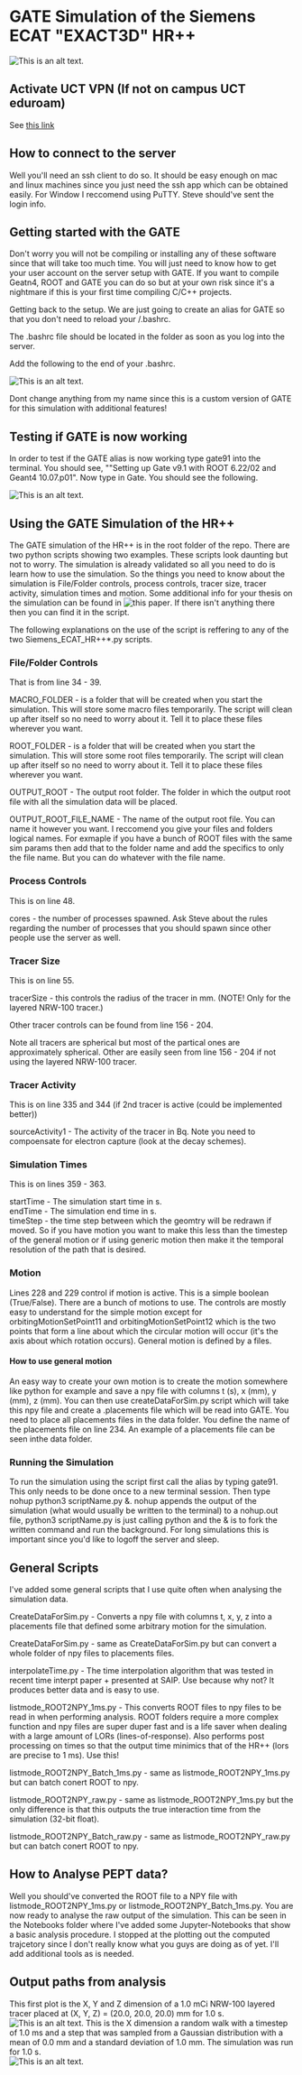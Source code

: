 # GATE Simulation of the Siemens ECAT "EXACT3D" HR++
![This is an alt text.](/ReadmeImages/HR++SimCropped.png "This is a sample image.")
## Activate UCT VPN (If not on campus UCT eduroam)

See [this link](https://icts.uct.ac.za/services-working-remotely-virtual-private-network/install-anyconnect)

## How to connect to the server

Well you'll need an ssh client to do so.  It should be easy enough on mac and linux machines since you just need the ssh app which can be obtained easily.  For Window I reccomend using PuTTY.  Steve should've sent the login info.

## Getting started with the GATE

Don't worry you will not be compiling or installing any of these software since that will take too much time.  You will just need to know how to get your user account on the server setup with GATE.  If you want to compile Geatn4, ROOT and GATE you can do so but at your own risk since it's a nightmare if this is your first time compiling C/C++ projects.

Getting back to the setup.  We are just going to create an alias for GATE so that you don't need to reload your /.bashrc.   

The .bashrc file should be located in the folder as soon as you log into the server.  

Add the following to the end of your .bashrc.  

![This is an alt text.](/ReadmeImages/bashrc.png "This is a sample image.")

Dont change anything from my name since this is a custom version of GATE for this simulation with additional features!

## Testing if GATE is now working

In order to test if the GATE alias is now working type gate91 into the terminal.  You should see, ""Setting up Gate v9.1 with ROOT 6.22/02 and Geant4 10.07.p01".  Now type in Gate.  You should see the following.  


![This is an alt text.](/ReadmeImages/Gate.png "This is a sample image.")

## Using the GATE Simulation of the HR++

The GATE simulation of the HR++ is in the root folder of the repo.  There are two python scripts showing two examples.  These scripts look daunting but not to worry.  The simulation is already validated so all you need to do is learn how to use the simulation.  So the things you need to know about the simulation is File/Folder controls, process controls, tracer size, tracer activity, simulation times and motion.  Some additional info for your thesis on the simulation can be found in ![this paper](https://www.mdpi.com/2076-3417/13/11/6690).  If there isn't anything there then you can find it in the script.  

The following explanations on the use of the script is reffering to any of the two Siemens_ECAT_HR++*.py scripts.  

### File/Folder Controls
That is from line 34 - 39.  

MACRO_FOLDER -  is a folder that will be created when you start the simulation.  This will store some macro files temporarily.  The script will clean up after itself so no need to worry about it.  Tell it to place these files wherever you want.  

ROOT_FOLDER - is a folder that will be created when you start the simulation.  This will store some root files temporarily.  The script will clean up after itself so no need to worry about it.  Tell it to place these files wherever you want.  

OUTPUT_ROOT - The output root folder.  The folder in which the output root file with all the simulation data will be placed.

OUTPUT_ROOT_FILE_NAME - The name of the output root file.  You can name it however you want.  I reccomend you give your files and folders logical names.  For exmaple if you have a bunch of ROOT files with the same sim params then add that to the folder name and add the specifics to only the file name.  But you can do whatever with the file name.  

### Process Controls
This is on line 48.  

cores - the number of processes spawned.  Ask Steve about the rules regarding the number of processes that you should spawn since other people use the server as well.  

### Tracer Size
This is on line 55.  

tracerSize - this controls the radius of the tracer in mm.  (NOTE!  Only for the layered NRW-100 tracer.)

Other tracer controls can be found from line 156 - 204.  

Note all tracers are spherical but most of the partical ones are approximately spherical.  Other are easily seen from line 156 - 204 if not using the layered NRW-100 tracer.  

### Tracer Activity
This is on line 335 and 344 (if 2nd tracer is active (could be implemented better))

sourceActivity1 - The activity of the tracer in Bq.  Note you need to compoensate for electron capture (look at the decay schemes). 

### Simulation Times
This is on lines 359 - 363.  

startTime - The simulation start time in s.   
endTime - The simulation end time in s.  
timeStep - the time step between which the geomtry will be redrawn if moved.  So if you have motion you want to make this less than the timestep of the general motion or if using generic motion then make it the temporal resolution of the path that is desired.  


### Motion
Lines 228 and 229 control if motion is active.  This is a simple boolean (True/False).  There are a bunch of motions to use.  The controls are mostly easy to understand for the simple motion except for orbitingMotionSetPoint11 and orbitingMotionSetPoint12 which is the two points that form a line about which the circular motion will occur (it's the axis about which rotation occurs).  General motion is defined by a files. 

#### How to use general motion
An easy way to create your own motion is to create the motion somewhere like python for example and save a npy file with columns t (s), x (mm), y (mm), z (mm).  You can then use createDataForSim.py script which will take this npy file and create a .placements file which will be read into GATE.  You need to place all placements files in the data folder.  You define the name of the placements file on line 234.  An example of a placements file can be seen inthe data folder.

### Running the Simulation
To run the simulation using the script first call the alias by typing gate91.  This only needs to be done once to a new terminal session.  Then type nohup python3 scriptName.py &.  nohup appends the output of the simulation (what would usually be written to the terminal) to a nohup.out file, python3 scriptName.py is just calling python and the & is to fork the written command and run the background.  For long simulations this is important since you'd like to logoff the server and sleep.  

## General Scripts

I've added some general scripts that I use quite often when analysing the simulation data.  

CreateDataForSim.py - Converts a npy file with columns t, x, y, z into a placements file that defined some arbitrary motion for the simulation.  

CreateDataForSim.py - same as CreateDataForSim.py but can convert a whole folder of npy files to placements files.  

interpolateTime.py - The time interpolation algorithm that was tested in recent time interpt paper + presented at SAIP.  Use because why not?  It produces better data and is easy to use.  

listmode_ROOT2NPY_1ms.py - This converts ROOT files to npy files to be read in when performing analysis.  ROOT folders require a more complex function and npy files are super duper fast and is a life saver when dealing with a large amount of LORs (lines-of-response).  Also performs post processing on times so that the output time minimics that of the HR++ (lors are precise to 1 ms).  Use this!

listmode_ROOT2NPY_Batch_1ms.py - same as listmode_ROOT2NPY_1ms.py but can batch conert ROOT to npy.  

listmode_ROOT2NPY_raw.py - same as listmode_ROOT2NPY_1ms.py but the only difference is that this outputs the true interaction time from the simulation (32-bit float).  

listmode_ROOT2NPY_Batch_raw.py - same as listmode_ROOT2NPY_raw.py but can batch conert ROOT to npy. 

## How to Analyse PEPT data?

Well you should've converted the ROOT file to a NPY file with listmode_ROOT2NPY_1ms.py or listmode_ROOT2NPY_Batch_1ms.py.  You are now ready to analyse the raw output of the simulation.  This can be seen in the Notebooks folder where I've added some Jupyter-Notebooks that show a basic analysis procedure.  I stopped at the plotting out the computed trajcetory since I don't really know what you guys are doing as of yet.  I'll add additional tools as is needed.    

## Output paths from analysis
This first plot is the X, Y and Z dimension of a 1.0 mCi NRW-100 layered tracer placed at (X, Y, Z) = (20.0, 20.0, 20.0) mm for 1.0 s.  
![This is an alt text.](/Notebooks/StationaryTest.png "This is a sample image.")
This is the X dimension a random walk with a timestep of 1.0 ms and a step that was sampled from a Gaussian distribution with a mean of 0.0 mm and a standard deviation of 1.0 mm.  The simulation was run for 1.0 s.  
![This is an alt text.](/Notebooks/RandomWalkTest.png "This is a sample image.")